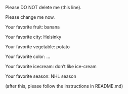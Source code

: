 Please DO NOT delete me (this line).

Please change me now.

Your favorite fruit: banana

Your favorite city: Helsinky

Your favorite vegetable: potato

Your favorite color: ...

Your favorite icecream: don’t like ice-cream

Your favorite season: NHL season


(after this, please follow the instructions in README.md)
